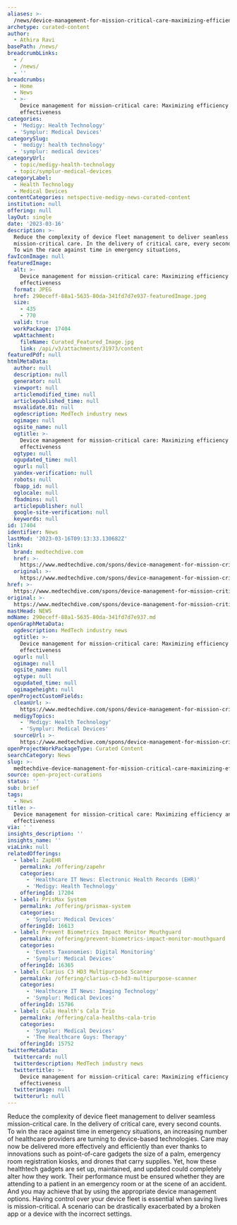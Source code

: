 ```yaml
---
aliases: >-
  /news/device-management-for-mission-critical-care-maximizing-efficiency-and-effectiveness
archetype: curated-content
author:
  - Athira Ravi
basePath: /news/
breadcrumbLinks:
  - /
  - /news/
  - ''
breadcrumbs:
  - Home
  - News
  - >-
    Device management for mission-critical care: Maximizing efficiency and
    effectiveness
categories:
  - 'Medigy: Health Technology'
  - 'Symplur: Medical Devices'
categorySlug:
  - 'medigy: health technology'
  - 'symplur: medical devices'
categoryUrl:
  - topic/medigy-health-technology
  - topic/symplur-medical-devices
categoryLabel:
  - Health Technology
  - Medical Devices
contentCategories: netspective-medigy-news-curated-content
institution: null
offering: null
layOut: single
date: '2023-03-16'
description: >-
  Reduce the complexity of device fleet management to deliver seamless
  mission-critical care. In the delivery of critical care, every second counts.
  To win the race against time in emergency situations,
favIconImage: null
featuredImage:
  alt: >-
    Device management for mission-critical care: Maximizing efficiency and
    effectiveness
  format: JPEG
  href: 290eceff-88a1-5635-80da-341fd7d7e937-featuredImage.jpeg
  size:
    - 435
    - 770
  valid: true
  workPackage: 17404
  wpAttachment:
    fileName: Curated_Featured_Image.jpg
    link: /api/v3/attachments/31973/content
featuredPdf: null
htmlMetaData:
  author: null
  description: null
  generator: null
  viewport: null
  articlemodified_time: null
  articlepublished_time: null
  msvalidate.01: null
  ogdescription: MedTech industry news
  ogimage: null
  ogsite_name: null
  ogtitle: >-
    Device management for mission-critical care: Maximizing efficiency and
    effectiveness
  ogtype: null
  ogupdated_time: null
  ogurl: null
  yandex-verification: null
  robots: null
  fbapp_id: null
  oglocale: null
  fbadmins: null
  articlepublisher: null
  google-site-verification: null
  keywords: null
id: 17404
identifier: News
lastMod: '2023-03-16T09:13:33.130682Z'
link:
  brand: medtechdive.com
  href: >-
    https://www.medtechdive.com/spons/device-management-for-mission-critical-care-maximizing-efficiency-and-effe/643969/
  original: >-
    https://www.medtechdive.com/spons/device-management-for-mission-critical-care-maximizing-efficiency-and-effe/643969/
href: >-
  https://www.medtechdive.com/spons/device-management-for-mission-critical-care-maximizing-efficiency-and-effe/643969/
original: >-
  https://www.medtechdive.com/spons/device-management-for-mission-critical-care-maximizing-efficiency-and-effe/643969/
mastHead: NEWS
mdName: 290eceff-88a1-5635-80da-341fd7d7e937.md
openGraphMetaData:
  ogdescription: MedTech industry news
  ogtitle: >-
    Device management for mission-critical care: Maximizing efficiency and
    effectiveness
  ogurl: null
  ogimage: null
  ogsite_name: null
  ogtype: null
  ogupdated_time: null
  ogimageheight: null
openProjectCustomFields:
  cleanUrl: >-
    https://www.medtechdive.com/spons/device-management-for-mission-critical-care-maximizing-efficiency-and-effe/643969/
  medigyTopics:
    - 'Medigy: Health Technology'
    - 'Symplur: Medical Devices'
  sourceUrl: >-
    https://www.medtechdive.com/spons/device-management-for-mission-critical-care-maximizing-efficiency-and-effe/643969/
openProjectWorkPackageType: Curated Content
searchCategory: News
slug: >-
  medtechdive-device-management-for-mission-critical-care-maximizing-efficiency-and-effectiveness
source: open-project-curations
status: ''
sub: brief
tags:
  - News
title: >-
  Device management for mission-critical care: Maximizing efficiency and
  effectiveness
via: ' '
insights_description: ''
insights_name: ''
viaLink: null
relatedOfferings:
  - label: ZapEHR
    permalink: /offering/zapehr
    categories:
      - 'Healthcare IT News: Electronic Health Records (EHR)'
      - 'Medigy: Health Technology'
    offeringId: 17204
  - label: PrisMax System
    permalink: /offering/prismax-system
    categories:
      - 'Symplur: Medical Devices'
    offeringId: 16613
  - label: Prevent Biometrics Impact Monitor Mouthguard
    permalink: /offering/prevent-biometrics-impact-monitor-mouthguard
    categories:
      - 'Events Taxonomies: Digital Monitoring'
      - 'Symplur: Medical Devices'
    offeringId: 16365
  - label: Clarius C3 HD3 Multipurpose Scanner
    permalink: /offering/clarius-c3-hd3-multipurpose-scanner
    categories:
      - 'Healthcare IT News: Imaging Technology'
      - 'Symplur: Medical Devices'
    offeringId: 15786
  - label: Cala Health's Cala Trio
    permalink: /offering/cala-healths-cala-trio
    categories:
      - 'Symplur: Medical Devices'
      - 'The Healthcare Guys: Therapy'
    offeringId: 15752
twitterMetaData:
  twittercard: null
  twitterdescription: MedTech industry news
  twittertitle: >-
    Device management for mission-critical care: Maximizing efficiency and
    effectiveness
  twitterimage: null
  twitterurl: null
---
```

<p>Reduce the complexity of device fleet management to deliver seamless mission-critical care. In the delivery of critical care, every second counts. To win the race against time in emergency situations, an increasing number of healthcare providers are turning to device-based technologies. Care may now be delivered more effectively and efficiently than ever thanks to innovations such as point-of-care gadgets the size of a palm, emergency room registration kiosks, and drones that carry supplies. Yet, how these healthtech gadgets are set up, maintained, and updated could completely alter how they work. Their performance must be ensured whether they are attending to a patient in an emergency room or at the scene of an accident. And you may achieve that by using the appropriate device management options. Having control over your device fleet is essential when saving lives is mission-critical. A scenario can be drastically exacerbated by a broken app or a device with the incorrect settings.</p>
